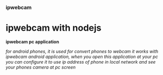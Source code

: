 ### ipwebcam
# ipwebcam with nodejs

**ipwebcam pc application**

*for android phones, it is used for convert phones to webcam
it works with ipwebcam android application, when you open this application at your pc
you can configure it to use ip address of phone in local network and see your phones camera at pc screen*
